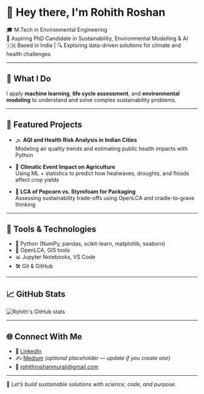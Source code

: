 # 👋 Hey there, I'm **Rohith Roshan**

🎓 M.Tech in Environmental Engineering  
🌱 Aspiring PhD Candidate in Sustainability, Environmental Modelling & AI  
🇮🇳 Based in India | 🔍 Exploring data-driven solutions for climate and health challenges

---

## 🚀 What I Do
I apply **machine learning**, **life cycle assessment**, and **environmental modeling** to understand and solve complex sustainability problems.

---

## 📌 Featured Projects
- 🌫️ **AQI and Health Risk Analysis in Indian Cities**  
  Modeling air quality trends and estimating public health impacts with Python

- 🌾 **Climatic Event Impact on Agriculture**  
  Using ML + statistics to predict how heatwaves, droughts, and floods affect crop yields

- 🍿 **LCA of Popcorn vs. Styrofoam for Packaging**  
  Assessing sustainability trade-offs using OpenLCA and cradle-to-grave thinking

---

## 🧰 Tools & Technologies
- 🐍 Python (NumPy, pandas, scikit-learn, matplotlib, seaborn)
- 🧪 OpenLCA, GIS tools
- 📊 Jupyter Notebooks, VS Code
- 🛠️ Git & GitHub

---

## 📈 GitHub Stats

![Rohith's GitHub stats](https://github-readme-stats.vercel.app/api?username=rohithroshan&show_icons=true&theme=tokyonight)

---

## 🌐 Connect With Me
- 💼 [LinkedIn](https://www.linkedin.com/in/rohithroshan98)
- ✍️ [Medium](https://medium.com/@rohithroshan98) *(optional placeholder — update if you create one)*
- 📧 rohithroshanmurali@gmail.com

---

📌 *Let’s build sustainable solutions with science, code, and purpose.*
